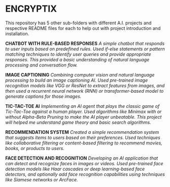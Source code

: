 # ENCRYPTIX

This repository has 5 other sub-folders with different A.I. projects and respective README files for each to help out with project introduction and installation.

**CHATBOT WITH RULE-BASED RESPONSES**
_A simple chatbot that responds to user inputs based on predefined rules. Used if-else statements or pattern matching techniques to identify user queries and provide appropriate responses. This provided a basic understanding of natural language processing and conversation flow._

**IMAGE CAPTIONING**
_Combining computer vision and natural language processing to build an image captioning AI. Used pre-trained image recognition models like VGG or ResNet to extract features from images, and then used a recurrent neural network (RNN) or transformer-based model to generate captions for those images._

**TIC-TAC-TOE AI**
_Implementing an AI agent that plays the classic game of Tic-Tac-Toe against a human player. Used algorithms like Minimax with or without Alpha-Beta Pruning to make the AI player unbeatable. This project will helped me understand game theory and basic search algorithms._

**RECOMMENDATION SYSTEM**
_Created a simple recommendation system that suggests items to users based on their preferences. Used techniques like collaborative filtering or content-based filtering to recommend movies, books, or products to users._

**FACE DETECTION AND RECOGNITION**
_Developing an AI application that can detect and recognize faces in images or videos. Used pre-trained face detection models like Haar cascades or deep learning-based face detectors, and optionally add face recognition capabilities using techniques like Siamese networks or ArcFace._
